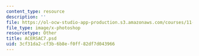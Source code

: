 ```yaml
---
content_type: resource
description: ''
file: https://ol-ocw-studio-app-production.s3.amazonaws.com/courses/11-123-big-plans-and-mega-urban-landscapes-spring-2014/3cf31da2cf3b6b8ef0ff82df7d043966_ACERSAC7.psd
file_type: image/x-photoshop
resourcetype: Other
title: ACERSAC7.psd
uid: 3cf31da2-cf3b-6b8e-f0ff-82df7d043966
---
```

